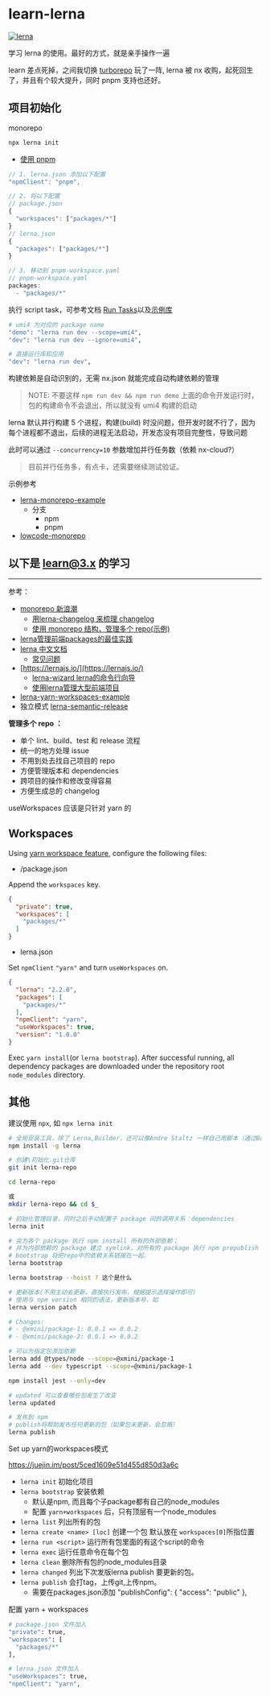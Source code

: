 # learn-lerna

[![lerna](https://img.shields.io/badge/maintained%20with-lerna-cc00ff.svg)](https://lernajs.io/)

学习 lerna 的使用。最好的方式，就是亲手操作一遍

learn 差点死掉，之间我切换 [turborepo](https://turbo.build/) 玩了一阵, lerna 被 nx 收购，起死回生了，并且有个较大提升，同时 pnpm 支持也还好。

## 项目初始化

monorepo

```bash
npx lerna init
```

- [使用 pnpm](https://lerna.js.org/docs/recipes/using-pnpm-with-lerna)

``` js
// 1. lerna.json 添加以下配置
"npmClient": "pnpm",

// 2. 将以下配置
// package.json
{
  "workspaces": ["packages/*"]
}
// lerna.json
{
  "packages": ["packages/*"]
}

// 3. 移动到 pnpm-workspace.yaml
// pnpm-workspace.yaml
packages:
  - "packages/*"
```

执行 script task，可参考文档 [Run Tasks](https://lerna.js.org/docs/features/run-tasks)以及[示例库](https://github.com/lerna/getting-started-example)

```bash
# umi4 为对应的 package name
"demo": "lerna run dev --scope=umi4",
"dev": "lerna run dev --ignore=umi4",

# 直接运行库和应用
"dev": "lerna run dev",
```

构建依赖是自动识别的，无需 nx.json 就能完成自动构建依赖的管理

> NOTE: 不要这样 `npm run dev && npm run demo`
> 上面的命令开发运行时，包的构建命令不会退出，所以就没有 umi4 构建的启动

lerna 默认并行构建 5 个进程，构建(build) 时没问题，但开发时就不行了，因为每个进程都不退出，后续的进程无法启动，开发态没有项目完整性，导致问题

此时可以通过 `--concurrency=10` 参数增加并行任务数（依赖 nx-cloud?）

> 目前并行任务多，有点卡，还需要继续测试验证。

示例参考

- [lerna-monorepo-example](https://github.com/cloudyan/lerna-monorepo-example)
  - 分支
    - npm
    - pnpm
- [lowcode-monorepo](https://github.com/cloudyan/lowcode-monorepo)

## 以下是 learn@3.x 的学习

---------------------------------------------------------

参考：

- [monorepo 新浪潮](https://juejin.im/entry/586f00bc128fe100580a6f78)
  - [用lerna-changelog 来梳理 changelog](https://github.com/lerna/lerna-changelog)
  - [使用 monorepo 结构，管理多个 repo(示例)](https://github.com/galaxybing/lerna-repos-init.git)
- [lerna管理前端packages的最佳实践](https://juejin.im/post/5a989fb451882555731b88c2)
- [lerna 中文文档](https://github.com/chinanf-boy/lerna-zh)
  - [常见问题](https://github.com/chinanf-boy/lerna-zh/blob/master/FAQ.zh.md)
- [https://lernajs.io/](https://lernajs.io/)
  - [lerna-wizard lerna的命令行向导](https://github.com/szarouski/lerna-wizard)
  - [使用lerna管理大型前端项目](https://www.jianshu.com/p/2f9c05b119c9)
- [lerna-yarn-workspaces-example](https://github.com/Quramy/lerna-yarn-workspaces-example)
- 独立模式 [lerna-semantic-release](https://github.com/atlassian/lerna-semantic-release/blob/caribou/package.json)


**管理多个 repo ：**

- 单个 lint、build、test 和 release 流程
- 统一的地方处理 issue
- 不用到处去找自己项目的 repo
- 方便管理版本和 dependencies
- 跨项目的操作和修改变得容易
- 方便生成总的 changelog

useWorkspaces 应该是只针对 yarn 的

## Workspaces

Using [yarn workspace feature](https://yarnpkg.com/en/docs/workspaces), configure the following files:

- /package.json

Append the `workspaces` key.

```json
{
  "private": true,
  "workspaces": [
    "packages/*"
  ]
}
```

- lerna.json

Set `npmClient` `"yarn"` and turn `useWorkspaces` on.

```json
{
  "lerna": "2.2.0",
  "packages": [
    "packages/*"
  ],
  "npmClient": "yarn",
  "useWorkspaces": true,
  "version": "1.0.0"
}
```

Exec `yarn install`(or `lerna bootstrap`). After successful running, all dependency packages are downloaded under the repository root `node_modules` directory.

## 其他

建议使用 `npx`, 如 `npx lerna init`

```bash
# 全局安装工具，除了 Lerna,Builder，还可以像Andre Staltz 一样自己用脚本（通过Bash s）来实现 monorepo
npm install -g lerna

# 创建\初始化.git仓库
git init lerna-repo

cd lerna-repo

或
mkdir lerna-repo && cd $_

# 初始化管理目录，同时之后手动配置子 package 间的调用关系：dependencies
lerna init

# 会为各个 package 执行 npm install 所有的外部依赖；
# 并为内部依赖的 package 建立 symlink，对所有的 package 执行 npm prepublish
# bootstrap 将把repo中的依赖关系链接在一起.
lerna bootstrap

lerna bootstrap --hoist ? 这个是什么

# 更新版本(不用主动去更新，直接执行发布，根据提示选择操作即可)
# 使用与 npm version 相同的语法，更新版本号，如
lerna version patch

# Changes:
# - @xmini/package-1: 0.0.1 => 0.0.2
# - @xmini/package-2: 0.0.1 => 0.0.2

# 可以为指定包添加依赖
lerna add @types/node --scope=@xmini/package-1
lerna add --dev typescript --scope=@xmini/package-1

npm install jest --only=dev

# updated 可以查看哪些包发生了改变
lerna updated

# 发布到 npm
# publish将帮助发布任何更新的包（如果包未更新，会忽略）
lerna publish
```

Set up yarn的workspaces模式

https://juejin.im/post/5ced1609e51d455d850d3a6c

- `lerna init` 初始化项目
- `lerna bootstrap` 安装依赖
  - 默认是npm, 而且每个子package都有自己的node_modules
  - 配置 `yarn+workspaces` 后，只有顶层有一个node_modules
- `lerna list` 列出所有的包
- `lerna create <name> [loc]` 创建一个包 默认放在 `workspaces[0]`所指位置
- `lerna run <script>` 运行所有包里面的有这个script的命令
- `lerna exec` 运行任意命令在每个包
- `lerna clean` 删除所有包的node_modules目录
- `lerna changed` 列出下次发版lerna publish 要更新的包。
- `lerna publish` 会打tag，上传git,上传npm。
  - 需要在packages.json添加 "publishConfig": { "access": "public" },

配置 yarn + workspaces

```bash
# package.json 文件加入
"private": true,
"workspaces": [
  "packages/*"
],

# lerna.json 文件加入
"useWorkspaces": true,
"npmClient": "yarn",
```
